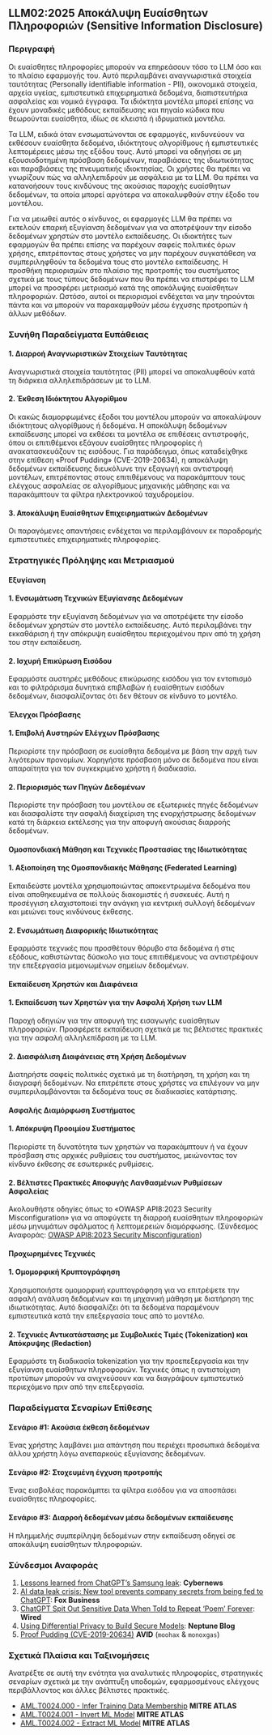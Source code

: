 ## LLM02:2025 Αποκάλυψη Ευαίσθητων  Πληροφοριών (Sensitive Information Disclosure)

### Περιγραφή

Οι ευαίσθητες πληροφορίες μπορούν να επηρεάσουν τόσο τo LLM όσο και το πλαίσιο εφαρμογής του. Αυτό περιλαμβάνει αναγνωριστικά στοιχεία ταυτότητας (Personally identifiable information - PII), οικονομικά στοιχεία, αρχεία υγείας, εμπιστευτικά επιχειρηματικά δεδομένα, διαπιστευτήρια ασφαλείας και νομικά έγγραφα. Τα ιδιόκτητα μοντέλα μπορεί επίσης να έχουν μοναδικές μεθόδους εκπαίδευσης και πηγαίο κώδικα που θεωρούνται ευαίσθητα, ιδίως σε κλειστά ή ιδρυματικά μοντέλα.

Τα LLM, ειδικά όταν ενσωματώνονται σε εφαρμογές, κινδυνεύουν να εκθέσουν ευαίσθητα δεδομένα, ιδιόκτητους αλγορίθμους ή εμπιστευτικές λεπτομέρειες μέσω της εξόδου τους. Αυτό μπορεί να οδηγήσει σε μη εξουσιοδοτημένη πρόσβαση δεδομένων, παραβιάσεις της ιδιωτικότητας και παραβιάσεις της πνευματικής ιδιοκτησίας. Οι χρήστες θα πρέπει να γνωρίζουν πώς να αλληλεπιδρούν με ασφάλεια με τα LLM. Θα πρέπει να κατανοήσουν τους κινδύνους της ακούσιας παροχής ευαίσθητων δεδομένων, τα οποία μπορεί αργότερα να αποκαλυφθούν στην έξοδο του μοντέλου.

Για να μειωθεί αυτός ο κίνδυνος, οι εφαρμογές LLM θα πρέπει να εκτελούν επαρκή εξυγίανση δεδομένων για να αποτρέψουν την είσοδο δεδομένων χρηστών στο μοντέλο εκπαίδευσης. Οι ιδιοκτήτες των εφαρμογών θα πρέπει επίσης να παρέχουν σαφείς πολιτικές όρων χρήσης, επιτρέποντας στους χρήστες να μην παρέχουν συγκατάθεση να συμπεριληφθούν τα δεδομένα τους στο μοντέλο εκπαίδευσης. Η προσθήκη περιορισμών στο πλαίσιο της προτροπής του συστήματος σχετικά με τους τύπους δεδομένων που θα πρέπει να επιστρέφει το LLM μπορεί να προσφέρει μετριασμό κατά της αποκάλυψης ευαίσθητων πληροφοριών. Ωστόσο, αυτοί οι περιορισμοί ενδέχεται να μην τηρούνται πάντα και να μπορούν να παρακαμφθούν μέσω έγχυσης προτροπών ή άλλων μεθόδων.

### Συνήθη Παραδείγματα Ευπάθειας

#### 1. Διαρροή Αναγνωριστικών Στοιχείων Ταυτότητας

  Αναγνωριστικά στοιχεία ταυτότητας (PII) μπορεί να αποκαλυφθούν κατά τη διάρκεια αλληλεπιδράσεων με το LLM.

#### 2. Έκθεση Ιδιόκτητου Αλγορίθμου

  Οι κακώς διαμορφωμένες έξοδοι του μοντέλου μπορούν να αποκαλύψουν ιδιόκτητους αλγορίθμους ή δεδομένα. Η αποκάλυψη δεδομένων εκπαίδευσης μπορεί να εκθέσει τα μοντέλα σε επιθέσεις αντιστροφής, όπου οι επιτιθέμενοι εξάγουν ευαίσθητες πληροφορίες ή ανακατασκευάζουν τις εισόδους. Για παράδειγμα, όπως καταδείχθηκε στην επίθεση «Proof Pudding» (CVE-2019-20634), η αποκάλυψη δεδομένων εκπαίδευσης διευκόλυνε την εξαγωγή και αντιστροφή μοντέλων, επιτρέποντας στους επιτιθέμενους να παρακάμπτουν τους ελέγχους ασφαλείας σε αλγορίθμους μηχανικής μάθησης και να παρακάμπτουν τα φίλτρα ηλεκτρονικού ταχυδρομείου.

#### 3. Αποκάλυψη Ευαίσθητων Επιχειρηματικών Δεδομένων

  Οι παραγόμενες απαντήσεις ενδέχεται να περιλαμβάνουν εκ παραδρομής εμπιστευτικές επιχειρηματικές πληροφορίες.

### Στρατηγικές Πρόληψης και Μετριασμού

#### Εξυγίανση

#### 1. Ενσωμάτωση Τεχνικών Εξυγίανσης Δεδομένων

  Εφαρμόστε την εξυγίανση δεδομένων για να αποτρέψετε την είσοδο δεδομένων χρηστών στο μοντέλο εκπαίδευσης. Αυτό περιλαμβάνει την εκκαθάριση ή την απόκρυψη ευαίσθητου περιεχομένου πριν από τη χρήση του στην εκπαίδευση.

#### 2. Ισχυρή Επικύρωση Εισόδου

  Εφαρμόστε αυστηρές μεθόδους επικύρωσης εισόδου για τον εντοπισμό και το φιλτράρισμα δυνητικά επιβλαβών ή ευαίσθητων εισόδων δεδομένων, διασφαλίζοντας ότι δεν θέτουν σε κίνδυνο το μοντέλο.

#### Έλεγχοι Πρόσβασης

#### 1. Επιβολή Αυστηρών Ελέγχων Πρόσβασης

  Περιορίστε την πρόσβαση σε ευαίσθητα δεδομένα με βάση την αρχή των λιγότερων προνομίων. Χορηγήστε πρόσβαση μόνο σε δεδομένα που είναι απαραίτητα για τον συγκεκριμένο χρήστη ή διαδικασία.

#### 2. Περιορισμός των Πηγών Δεδομένων

  Περιορίστε την πρόσβαση του μοντέλου σε εξωτερικές πηγές δεδομένων και διασφαλίστε την ασφαλή διαχείριση της ενορχήστρωσης δεδομένων κατά τη διάρκεια εκτέλεσης για την αποφυγή ακούσιας διαρροής δεδομένων.

#### Ομοσπονδιακή Μάθηση και Τεχνικές Προστασίας της Ιδιωτικότητας

#### 1. Αξιοποίηση της Ομοσπονδιακής Μάθησης (Federated Learning)

  Εκπαιδεύστε μοντέλα χρησιμοποιώντας αποκεντρωμένα δεδομένα που είναι αποθηκευμένα σε πολλούς διακομιστές ή συσκευές. Αυτή η προσέγγιση ελαχιστοποιεί την ανάγκη για κεντρική συλλογή δεδομένων και μειώνει τους κινδύνους έκθεσης.

#### 2. Ενσωμάτωση Διαφορικής Ιδιωτικότητας

  Εφαρμόστε τεχνικές που προσθέτουν θόρυβο στα δεδομένα ή στις εξόδους, καθιστώντας δύσκολο για τους επιτιθέμενους να αντιστρέψουν την επεξεργασία μεμονωμένων σημείων δεδομένων.

#### Εκπαίδευση Χρηστών και Διαφάνεια

#### 1. Εκπαίδευση των Χρηστών για την Ασφαλή Χρήση των LLM

  Παροχή οδηγιών για την αποφυγή της εισαγωγής ευαίσθητων πληροφοριών. Προσφέρετε εκπαίδευση σχετικά με τις βέλτιστες πρακτικές για την ασφαλή αλληλεπίδραση με τα LLM.

#### 2. Διασφάλιση Διαφάνειας στη Χρήση Δεδομένων

  Διατηρήστε σαφείς πολιτικές σχετικά με τη διατήρηση, τη χρήση και τη διαγραφή δεδομένων. Να επιτρέπετε στους χρήστες να επιλέγουν να μην συμπεριλαμβάνονται τα δεδομένα τους σε διαδικασίες κατάρτισης.

#### Ασφαλής Διαμόρφωση Συστήματος

#### 1. Απόκρυψη Προοιμίου Συστήματος

  Περιορίστε τη δυνατότητα των χρηστών να παρακάμπτουν ή να έχουν πρόσβαση στις αρχικές ρυθμίσεις του συστήματος, μειώνοντας τον κίνδυνο έκθεσης σε εσωτερικές ρυθμίσεις.

#### 2. Βέλτιστες Πρακτικές Αποφυγής Λανθασμένων Ρυθμίσεων Ασφαλείας

  Ακολουθήστε οδηγίες όπως το «OWASP API8:2023 Security Misconfiguration» για να αποφύγετε τη διαρροή ευαίσθητων πληροφοριών μέσω μηνυμάτων σφάλματος ή λεπτομερειών διαμόρφωσης.
  (Σύνδεσμος Αναφοράς: [OWASP API8:2023 Security Misconfiguration](https://owasp.org/API-Security/editions/2023/en/0xa8-security-misconfiguration/))

#### Προχωρημένες Τεχνικές

#### 1. Ομομορφική Κρυπτογράφηση

  Χρησιμοποιήστε ομομορφική κρυπτογράφηση για να επιτρέψετε την ασφαλή ανάλυση δεδομένων και τη μηχανική μάθηση με διατήρηση της ιδιωτικότητας. Αυτό διασφαλίζει ότι τα δεδομένα παραμένουν εμπιστευτικά κατά την επεξεργασία τους από το μοντέλο.

#### 2. Τεχνικές Αντικατάστασης με Συμβολικές Τιμές (Tokenization) και Απόκρυψης (Redaction)

  Εφαρμόστε τη διαδικασία tokenization για την προεπεξεργασία και την εξυγίανση ευαίσθητων πληροφοριών. Τεχνικές όπως η αντιστοίχιση προτύπων μπορούν να ανιχνεύσουν και να διαγράψουν εμπιστευτικό περιεχόμενο πριν από την επεξεργασία.

### Παραδείγματα Σεναρίων Επίθεσης

#### Σενάριο #1: Ακούσια έκθεση δεδομένων

  Ένας χρήστης λαμβάνει μια απάντηση που περιέχει προσωπικά δεδομένα άλλου χρήστη λόγω ανεπαρκούς εξυγίανσης δεδομένων.

#### Σενάριο #2: Στοχευμένη έγχυση προτροπής

  Ένας εισβολέας παρακάμπτει τα φίλτρα εισόδου για να αποσπάσει ευαίσθητες πληροφορίες.

#### Σενάριο #3: Διαρροή δεδομένων μέσω δεδομένων εκπαίδευσης

  Η πλημμελής συμπερίληψη δεδομένων στην εκπαίδευση οδηγεί σε αποκάλυψη ευαίσθητων πληροφοριών.

### Σύνδεσμοι Αναφοράς

1. [Lessons learned from ChatGPT’s Samsung leak](https://cybernews.com/security/chatgpt-samsung-leak-explained-lessons/): **Cybernews**
2. [AI data leak crisis: New tool prevents company secrets from being fed to ChatGPT](https://www.foxbusiness.com/politics/ai-data-leak-crisis-prevent-company-secrets-chatgpt): **Fox Business**
3. [ChatGPT Spit Out Sensitive Data When Told to Repeat ‘Poem’ Forever](https://www.wired.com/story/chatgpt-poem-forever-security-roundup/): **Wired**
4. [Using Differential Privacy to Build Secure Models](https://neptune.ai/blog/using-differential-privacy-to-build-secure-models-tools-methods-best-practices): **Neptune Blog**
5. [Proof Pudding (CVE-2019-20634)](https://avidml.org/database/avid-2023-v009/) **AVID** (`moohax` & `monoxgas`)

### Σχετικά Πλαίσια και Ταξινομήσεις

Ανατρέξτε σε αυτή την ενότητα για αναλυτικές πληροφορίες, στρατηγικές σεναρίων σχετικά με την ανάπτυξη υποδομών, εφαρμοσμένους ελέγχους περιβάλλοντος και άλλες βέλτιστες πρακτικές.

- [AML.T0024.000 - Infer Training Data Membership](https://atlas.mitre.org/techniques/AML.T0024.000) **MITRE ATLAS**
- [AML.T0024.001 - Invert ML Model](https://atlas.mitre.org/techniques/AML.T0024.001) **MITRE ATLAS**
- [AML.T0024.002 - Extract ML Model](https://atlas.mitre.org/techniques/AML.T0024.002) **MITRE ATLAS**
